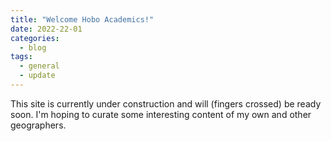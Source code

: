 ```yaml
---
title: "Welcome Hobo Academics!"
date: 2022-22-01
categories:
  - blog
tags:
  - general
  - update
---
```

This site is currently under construction and will (fingers crossed) be ready soon.  I'm hoping to curate some interesting content of my own and other geographers. 
